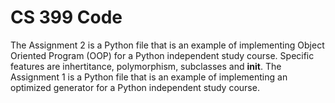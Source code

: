 # CS 399 Code
The Assignment 2 is a Python file that is an example of implementing Object Oriented Program (OOP) for a Python independent study course. Specific features are inhertitance, polymorphism, subclasses and __init__.
The Assignment 1 is a Python file that is an example of implementing an optimized generator for a Python independent study course.
